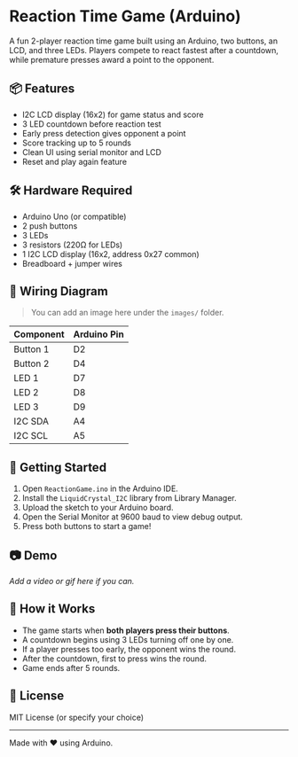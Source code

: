 # Reaction Time Game (Arduino)

A fun 2-player reaction time game built using an Arduino, two buttons, an LCD, and three LEDs. Players compete to react fastest after a countdown, while premature presses award a point to the opponent.

## 📦 Features

- I2C LCD display (16x2) for game status and score
- 3 LED countdown before reaction test
- Early press detection gives opponent a point
- Score tracking up to 5 rounds
- Clean UI using serial monitor and LCD
- Reset and play again feature

## 🛠️ Hardware Required

- Arduino Uno (or compatible)
- 2 push buttons
- 3 LEDs
- 3 resistors (220Ω for LEDs)
- 1 I2C LCD display (16x2, address 0x27 common)
- Breadboard + jumper wires

## 🔌 Wiring Diagram

> You can add an image here under the `images/` folder.

| Component | Arduino Pin |
|----------|-------------|
| Button 1 | D2          |
| Button 2 | D4          |
| LED 1    | D7          |
| LED 2    | D8          |
| LED 3    | D9          |
| I2C SDA  | A4          |
| I2C SCL  | A5          |

## 🚀 Getting Started

1. Open `ReactionGame.ino` in the Arduino IDE.
2. Install the `LiquidCrystal_I2C` library from Library Manager.
3. Upload the sketch to your Arduino board.
4. Open the Serial Monitor at 9600 baud to view debug output.
5. Press both buttons to start a game!

## 📷 Demo

_Add a video or gif here if you can._

## 🧠 How it Works

- The game starts when **both players press their buttons**.
- A countdown begins using 3 LEDs turning off one by one.
- If a player presses too early, the opponent wins the round.
- After the countdown, first to press wins the round.
- Game ends after 5 rounds.

## 📄 License

MIT License (or specify your choice)

---

Made with ❤️ using Arduino.

